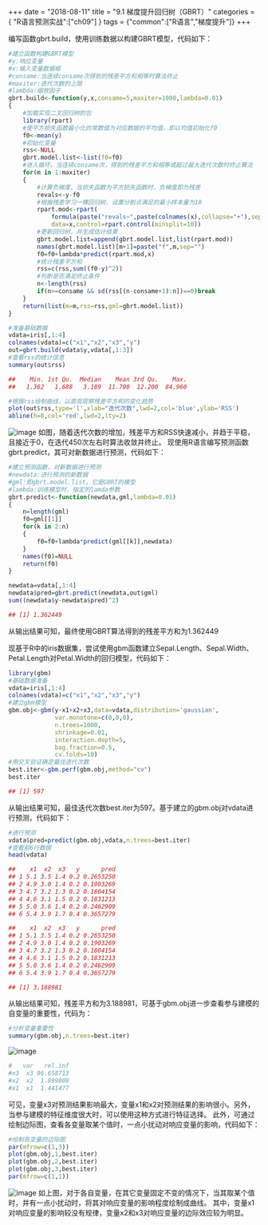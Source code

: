 +++
date = "2018-08-11"
title = "9.1 梯度提升回归树（GBRT）"
categories = { "R语言预测实战":["ch09"] }
tags = {"common":["R语言","梯度提升"]}
+++

编写函数gbrt.build，使用训练数据以构建GBRT模型，代码如下：
```R
#建立函数构建GBRT模型
#y:响应变量
#x:输入变量数据框
#consame:当连续consame次得到的残差平方和相等时算法终止
#maxiter:迭代次数的上限
#lambda:缩放因子
gbrt.build<-function(y,x,consame=5,maxiter=1000,lambda=0.01)
{
    #加载实现二叉回归树的包
    library(rpart)
    #使平方损失函数最小化的常数值为对应数据的平均值，即以均值初始化f0
    f0<-mean(y)
    #初始化变量
    rss<-NULL
    gbrt.model.list<-list(f0=f0)
    #进入循环，当连续consame次，得到的残差平方和相等或超过最大迭代次数时终止算法
    for(m in 1:maxiter)
    {
        #计算负梯度，当损失函数为平方损失函数时，负梯度即为残差
        revals<-y-f0
        #根据残差学习一棵回归树，设置分割点满足的最小样本量为10
        rpart.mod<-rpart(
            formula(paste("revals~",paste(colnames(x),collapse="+"),sep="")),
            data=x,control=rpart.control(minsplit=10))
        #更新回归树，并生成估计结果
        gbrt.model.list=append(gbrt.model.list,list(rpart.mod))
        names(gbrt.model.list)[m+1]=paste("f",m,sep="")
        f0=f0+lambda*predict(rpart.mod,x)
        #统计残差平方和
        rss=c(rss,sum((f0-y)^2))
        #判断是否满足终止条件
        n<-length(rss)
        if(n>=consame && sd(rss[(n-consame+1):n])==0)break
    }
    return(list(m=m,rss=rss,gml=gbrt.model.list))
}

#准备基础数据
vdata=iris[,1:4]
colnames(vdata)=c("x1","x2","x3","y")
out=gbrt.build(vdata$y,vdata[,1:3])
#查看rss的统计信息
summary(out$rss)
```
```R
##    Min. 1st Qu.  Median    Mean 3rd Qu.    Max. 
##   1.362   1.688   3.189  11.700  12.200  84.960
```
```R
#根据rss绘制曲线，以直观观察残差平方和的变化趋势
plot(out$rss,type='l',xlab="迭代次数",lwd=2,col='blue',ylab='RSS')
abline(h=0,col='red',lwd=2,lty=2)
```
![image](/images/2018-08-11-16-24)
如图，随着迭代次数的增加，残差平方和RSS快速减小，并趋于平稳，且接近于0，在迭代450次左右时算法收敛并终止。
现使用R语言编写预测函数gbrt.predict，其可对新数据进行预测，代码如下：
```R
#建立预测函数，对新数据进行预测
#newdata:进行预测的新数据
#gml:即gbrt.model.list，它是GBRT的模型
#lambda:训练模型时，指定的lamda参数
gbrt.predict<-function(newdata,gml,lambda=0.01)
{
    n=length(gml)
    f0=gml[[1]]
    for(k in 2:n)
    {
        f0=f0+lambda*predict(gml[[k]],newdata)
    }
    names(f0)=NULL
    return(f0)
}

newdata=vdata[,1:4]
newdata$pred=gbrt.predict(newdata,out$gml)
sum((newdata$y-newdata$pred)^2)
```
```R
## [1] 1.362449
```
从输出结果可知，最终使用GBRT算法得到的残差平方和为1.362449

现基于R中的iris数据集，尝试使用gbm函数建立Sepal.Length、Sepal.Width、Petal.Length对Petal.Width的回归模型，代码如下：
```R
library(gbm)
#基础数据准备
vdata=iris[,1:4]
colnames(vdata)=c("x1","x2","x3","y")
#建立gbm模型
gbm.obj<-gbm(y~x1+x2+x3,data=vdata,distribution='gaussian',
             var.monotone=c(0,0,0),
             n.trees=1000,
             shrinkage=0.01,
             interaction.depth=5,
             bag.fraction=0.5,
             cv.folds=10)
#用交叉验证确定最佳迭代次数
best.iter<-gbm.perf(gbm.obj,method="cv")
best.iter
```
```R
## [1] 597
```
从输出结果可知，最佳迭代次数best.iter为597。基于建立的gbm.obj对vdata进行预测，代码如下：
```R
#进行预测
vdata$pred=predict(gbm.obj,vdata,n.trees=best.iter)
#查看前6行数据
head(vdata)
```
```R
##    x1  x2  x3   y      pred
## 1 5.1 3.5 1.4 0.2 0.2653250
## 2 4.9 3.0 1.4 0.2 0.1903269
## 3 4.7 3.2 1.3 0.2 0.1804154
## 4 4.6 3.1 1.5 0.2 0.1831213
## 5 5.0 3.6 1.4 0.2 0.2462909
## 6 5.4 3.9 1.7 0.4 0.3657279
```
```R
##    x1  x2  x3   y      pred
## 1 5.1 3.5 1.4 0.2 0.2653250
## 2 4.9 3.0 1.4 0.2 0.1903269
## 3 4.7 3.2 1.3 0.2 0.1804154
## 4 4.6 3.1 1.5 0.2 0.1831213
## 5 5.0 3.6 1.4 0.2 0.2462909
## 6 5.4 3.9 1.7 0.4 0.3657279
```
```R
## [1] 3.188981
```
从输出结果可知，残差平方和为3.188981，可基于gbm.obj进一步查看参与建模的自变量的重要性，代码为：
```R
#分析变量重要性
summary(gbm.obj,n.trees=best.iter)
```
![image](/images/2018-08-11-16-34)
```R
#   var   rel.inf
#x3  x3 96.658713
#x2  x2  1.899809
#x1  x1  1.441477
```
可见，变量x3对预测结果影响最大，变量x1和x2对预测结果的影响很小。另外，当参与建模的特征维度很大时，可以使用这种方式进行特征选择。
此外，可通过绘制边际图，查看各变量取某个值时，一点小扰动对响应变量的影响，代码如下：
```R
#绘制各变量的边际图
par(mfrow=c(1,3))
plot(gbm.obj,1,best.iter)
plot(gbm.obj,2,best.iter)
plot(gbm.obj,3,best.iter)
par(mfrow=c(1,1))
```
![image](/images/2018-08-11-16-36)
如上图，对于各自变量，在其它变量固定不变的情况下，当其取某个值时，并有一点小扰动时，将其对响应变量的影响程度绘制成曲线。
其中，变量x1对响应变量的影响较没有规律，变量x2和x3对响应变量的边际效应较为明显。
